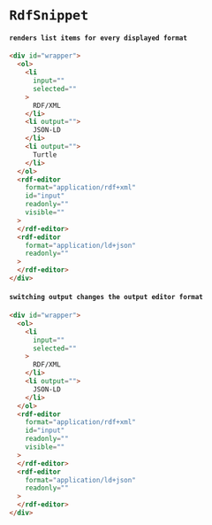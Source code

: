 # `RdfSnippet`

#### `renders list items for every displayed format`

```html
<div id="wrapper">
  <ol>
    <li 
      input=""
      selected=""
    >
      RDF/XML
    </li>
    <li output="">
      JSON‑LD
    </li>
    <li output="">
      Turtle
    </li>
  </ol>
  <rdf-editor
    format="application/rdf+xml"
    id="input"
    readonly=""
    visible=""
  >
  </rdf-editor>
  <rdf-editor
    format="application/ld+json"
    readonly=""
  >
  </rdf-editor>
</div>
```

#### `switching output changes the output editor format`

```html
<div id="wrapper">
  <ol>
    <li
      input=""
      selected=""
    >
      RDF/XML
    </li>
    <li output="">
      JSON‑LD
    </li>
  </ol>
  <rdf-editor
    format="application/rdf+xml"
    id="input"
    readonly=""
    visible=""
  >
  </rdf-editor>
  <rdf-editor
    format="application/ld+json"
    readonly=""
  >
  </rdf-editor>
</div>

```
